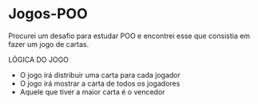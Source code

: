# Jogos-POO
Procurei um desafio para estudar POO e encontrei esse que consistia em fazer um jogo de cartas.

LÓGICA DO JOGO
- O jogo irá distribuir uma carta para cada jogador
- O jogo irá mostrar a carta de todos os jogadores
- Aquele que tiver a maior carta é o vencedor
